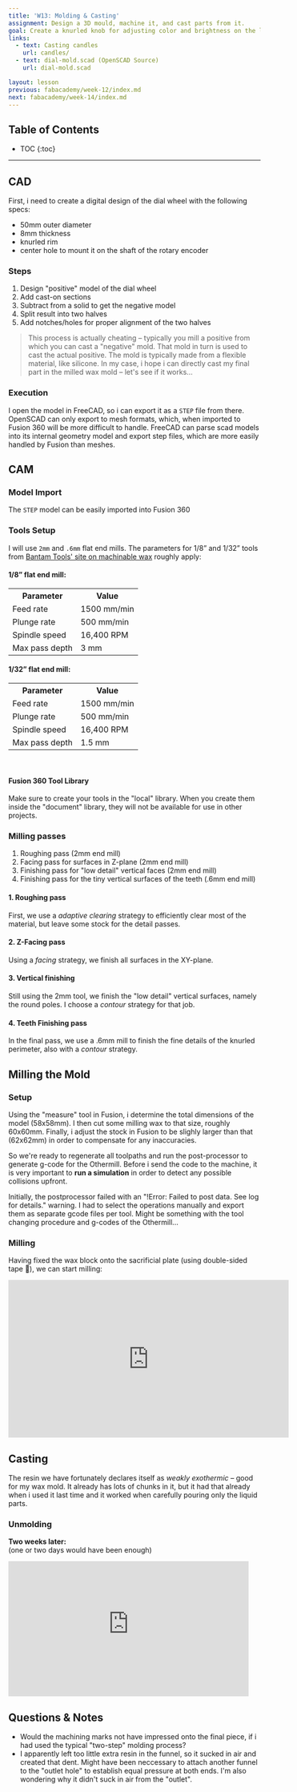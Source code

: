 ```yaml
---
title: 'W13: Molding & Casting'
assignment: Design a 3D mould, machine it, and cast parts from it.
goal: Create a knurled knob for adjusting color and brightness on the lamp.
links:
  - text: Casting candles
    url: candles/
  - text: dial-mold.scad (OpenSCAD Source)
    url: dial-mold.scad

layout: lesson
previous: fabacademy/week-12/index.md
next: fabacademy/week-14/index.md
---
```


## Table of Contents

* TOC
{:toc}

---

## CAD

First, i need to create a digital design of the dial wheel with the following specs:

- 50mm outer diameter
- 8mm thickness
- knurled rim
- center hole to mount it on the shaft of the rotary encoder

### Steps

1. Design "positive" model of the dial wheel
2. Add cast-on sections
3. Subtract from a solid to get the negative model
4. Split result into two halves
5. Add notches/holes for proper alignment of the two halves

> This process is actually cheating – typically you mill a positive from which you can cast a "negative" mold. That mold in turn is used to cast the actual positive. The mold is typically made from a flexible material, like silicone. In my case, i hope i can directly cast my final part in the milled wax mold – let's see if it works…

### Execution

<div class="row">
    <div class="col-md-4"><zoom src="01-target-positive.png" caption="The target 'positive'"></zoom></div>
    <div class="col-md-4"><zoom src="02-cast-ons.png" caption="… with 'cast-ons'"></zoom></div>
    <div class="col-md-4"><zoom src="03-mold-halves.png" caption="The two halves of the mold"></zoom></div>
</div>

I open the model in FreeCAD, so i can export it as a `STEP` file from there. OpenSCAD can only export to mesh formats, which, when imported to Fusion 360 will be more difficult to handle. FreeCAD can parse scad models into its internal geometry model and export step files, which are more easily handled by Fusion than meshes.

<zoom src="06-import-result.png" caption="The bottom half opened in FreeCAD"></zoom>

## CAM

### Model Import

The `STEP` model can be easily imported into Fusion 360

### Tools Setup

I will use `2mm` and `.6mm` flat end mills. The parameters for 1/8” and 1/32” tools from [Bantam Tools' site on machinable wax](https://support.bantamtools.com/hc/en-us/articles/115001668653-Machining-Wax) roughly apply:

<div class="row">
    <div class="col-md-6">
        <h4>1/8” flat end mill:</h4>
        <table>
            <tr><th>Parameter</th><th>Value</th></tr>
            <tr><td>Feed rate</td><td>1500 mm/min</td></tr>
            <tr><td>Plunge rate</td><td>500 mm/min</td></tr>
            <tr><td>Spindle speed</td><td>16,400 RPM</td></tr>
            <tr><td>Max pass depth</td><td>3 mm</td></tr>
        </table>
    </div>
    <div class="col-md-6">
        <h4>1/32” flat end mill:</h4>
        <table>
            <tr><th>Parameter</th><th>Value</th></tr>
            <tr><td>Feed rate</td><td>1500 mm/min</td></tr>
            <tr><td>Plunge rate</td><td>500 mm/min</td></tr>
            <tr><td>Spindle speed</td><td>16,400 RPM</td></tr>
            <tr><td>Max pass depth</td><td>1.5 mm</td></tr>
        </table>
    </div>
</div>

<br />

#### Fusion 360 Tool Library

<div class="row">
    <div class="col-md-6"><zoom src="07-tool-setup.png" caption="Creating a new tool in the library"></zoom></div>
    <div class="col-md-6"><zoom src="08-tool-library.png" caption="Both tools in the library"></zoom></div>
</div>

<div class="alert alert-warning">Make sure to create your tools in the "local" library. When you create them inside the "document" library, they will not be available for use in other projects.</div>

### Milling passes

1. Roughing pass (2mm end mill)
2. Facing pass for surfaces in Z-plane (2mm end mill)
3. Finishing pass for "low detail" vertical faces (2mm end mill)
4. Finishing pass for the tiny vertical surfaces of the teeth (.6mm end mill)

#### 1. Roughing pass

First, we use a *adaptive clearing* strategy to efficiently clear most of the material, but leave some stock for the detail passes.

<div class="row">
    <div class="col-md-8"><zoom src="09-roughing-pass-paths.png" caption="'Adaptive clearing' calculated machine paths"></zoom></div>
    <div class="col-md-4"><zoom src="10-roughing-pass-params.png" caption="'Adaptive clearing' strategy parameters"></zoom></div>
</div>

#### 2. Z-Facing pass

Using a *facing* strategy, we finish all surfaces in the XY-plane.

<div class="row">
    <div class="col-md-8"><zoom src="11-facing-pass-paths.png" caption="'Facing' calculated machine paths"></zoom></div>
    <div class="col-md-4"><zoom src="12-facing-pass-params.png" caption="'Facing' strategy parameters"></zoom></div>
</div>

#### 3. Vertical finishing

Still using the 2mm tool, we finish the "low detail" vertical surfaces, namely the round poles. I choose a *contour* strategy for that job.

<div class="row">
    <div class="col-md-8"><zoom src="13-vertical-finishing-pass-paths.png" caption="'Contour' calculated machine paths"></zoom></div>
    <div class="col-md-4"><zoom src="14-vertical-finishing-pass-params.png" caption="'Contour' strategy parameters"></zoom></div>
</div>

#### 4. Teeth Finishing pass

In the final pass, we use a .6mm mill to finish the fine details of the knurled perimeter, also with a *contour* strategy.

<div class="row">
    <div class="col-md-8"><zoom src="15-detail-pass-paths.png" caption="'Contour' calculated machine paths"></zoom></div>
    <div class="col-md-4"><zoom src="16-detail-pass-params.png" caption="'Contour' strategy parameters"></zoom></div>
</div>

## Milling the Mold

### Setup

Using the "measure" tool in Fusion, i determine the total dimensions of the model (58x58mm). I then cut some milling wax to that size, roughly 60x60mm. Finally, i adjust the stock in Fusion to be slighly larger than that (62x62mm) in order to compensate for any inaccuracies.

<div class="row">
    <div class="col-md-5"><zoom src="19-stock-measuring.jpg" caption="Measuring the stock material"></zoom></div>
    <div class="col-md-6"><zoom src="20-stock-setup.png" caption="Enter stock dimensions plus tolerance"></zoom></div>
</div>

So we're ready to regenerate all toolpaths and run the post-processor to generate g-code for the Othermill. Before i send the code to the machine, it is very important to **run a simulation** in order to detect any possible collisions upfront.

<div class="alert alert-warning">Initially, the postprocessor failed with an "!Error: Failed to post data. See log for details." warning. I had to select the operations manually and export them as separate gcode files per tool. Might be something with the tool changing procedure and g-codes of the Othermill…</div>

<div class="row">
    <div class="col-md-6"><zoom src="17-bantam-tools.png" caption="The gcode file opened in BantamTools"></zoom></div>
    <div class="col-md-6"><zoom src="18-bantam-tools-tool-library.png" caption="Tool library in BantamTools"></zoom></div>
</div>

### Milling

Having fixed the wax block onto the sacrificial plate (using double-sided tape 🤭), we can start milling:<br/>

<iframe width="560" height="315" src="https://www.youtube-nocookie.com/embed/u29A-RUgrFg" frameborder="0" allow="autoplay; encrypted-media" allowfullscreen></iframe>

## Casting

The resin we have fortunately declares itself as *weakly exothermic* – good for my wax mold. It already has lots of chunks in it, but it had that already when i used it last time and it worked when carefully pouring only the liquid parts.

<div class="row">
    <div class="col-md-4"><zoom src="21-resin.jpg" caption="Old but should still work"></zoom></div>
    <div class="col-md-7"><zoom src="22-mold-and-funnel.jpg" caption="The bandaged mold with its tailor-made funnel"></zoom></div>
</div>

### Unmolding
**Two weeks later:**<br/>
(one or two days would have been enough)<br/>

<div class="row">
    <div class="col-md-6"><iframe width="480" height="270" src="https://www.youtube-nocookie.com/embed/zt8nTHznxkw" frameborder="0" allow="autoplay; encrypted-media" allowfullscreen></iframe></div>
    <div class="col-md-6"><zoom src="23-finished-cast.JPG" caption="The finished cast"></zoom></div>
</div>

## Questions & Notes

- Would the machining marks not have impressed onto the final piece, if i had used the typical "two-step" molding process?
- I apparently left too little extra resin in the funnel, so it sucked in air and created that dent. Might have been neccessary to attach another funnel to the "outlet hole" to establish equal pressure at both ends. I'm also wondering why it didn't suck in air from the "outlet".
